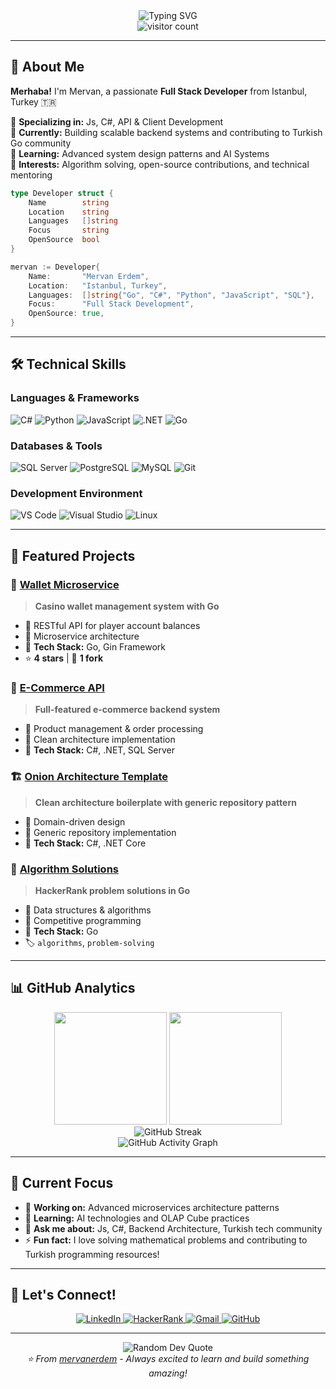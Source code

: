 <div align="center">
  <img src="https://readme-typing-svg.herokuapp.com?font=Fira+Code&size=30&duration=3000&pause=1000&color=00D9FF&center=true&vCenter=true&width=600&lines=Hi+there!+I'm+Mervan+Erdem+%F0%9F%91%8B;Full+Stack+Developer+%F0%9F%9A%80;Js+%7C+C%23+%7C+Web+Expert;Always+Learning+%F0%9F%93%9A" alt="Typing SVG" />
</div>

<div align="center">
  <img src="https://visitor-badge.laobi.icu/badge?page_id=mervanerdem.mervanerdem" alt="visitor count"/>
</div>

---

## 🚀 About Me

**Merhaba!** I'm Mervan, a passionate **Full Stack Developer** from Istanbul, Turkey 🇹🇷

🔹 **Specializing in:** Js, C#, API & Client Development  
🔹 **Currently:** Building scalable backend systems and contributing to Turkish Go community  
🔹 **Learning:** Advanced system design patterns and AI Systems   
🔹 **Interests:** Algorithm solving, open-source contributions, and technical mentoring  

```go
type Developer struct {
    Name        string
    Location    string
    Languages   []string  
    Focus       string
    OpenSource  bool
}

mervan := Developer{
    Name:       "Mervan Erdem",
    Location:   "Istanbul, Turkey",
    Languages:  []string{"Go", "C#", "Python", "JavaScript", "SQL"},
    Focus:      "Full Stack Development",
    OpenSource: true,
}
```

---

## 🛠️ Technical Skills

### **Languages & Frameworks**
<div align="left">
  <img src="https://img.shields.io/badge/C%23-239120?style=for-the-badge&logo=c-sharp&logoColor=white" alt="C#"/>
  <img src="https://img.shields.io/badge/Python-3776AB?style=for-the-badge&logo=python&logoColor=white" alt="Python"/>
  <img src="https://img.shields.io/badge/JavaScript-F7DF1E?style=for-the-badge&logo=javascript&logoColor=black" alt="JavaScript"/>
  <img src="https://img.shields.io/badge/.NET-5C2D91?style=for-the-badge&logo=.net&logoColor=white" alt=".NET"/>
  <img src="https://img.shields.io/badge/Go-00ADD8?style=for-the-badge&logo=go&logoColor=white" alt="Go"/>
</div>

### **Databases & Tools**
<div align="left">
  <img src="https://img.shields.io/badge/SQL%20Server-CC2927?style=for-the-badge&logo=microsoft%20sql%20server&logoColor=white" alt="SQL Server"/>
  <img src="https://img.shields.io/badge/PostgreSQL-316192?style=for-the-badge&logo=postgresql&logoColor=white" alt="PostgreSQL"/>
  <img src="https://img.shields.io/badge/MySQL-005C84?style=for-the-badge&logo=mysql&logoColor=white" alt="MySQL"/>
  <img src="https://img.shields.io/badge/Git-F05032?style=for-the-badge&logo=git&logoColor=white" alt="Git"/>
</div>

### **Development Environment**
<div align="left">
  <img src="https://img.shields.io/badge/Visual%20Studio%20Code-007ACC?style=for-the-badge&logo=visual%20studio%20code&logoColor=white" alt="VS Code"/>
  <img src="https://img.shields.io/badge/Visual%20Studio-5C2D91?style=for-the-badge&logo=visual%20studio&logoColor=white" alt="Visual Studio"/>
  <img src="https://img.shields.io/badge/Linux-FCC624?style=for-the-badge&logo=linux&logoColor=black" alt="Linux"/>
</div>

---

## 🌟 Featured Projects

### 🏦 [Wallet Microservice](https://github.com/mervanerdem/Wallet)
> **Casino wallet management system with Go**
- 🔹 RESTful API for player account balances
- 🔹 Microservice architecture
- 🔹 **Tech Stack:** Go, Gin Framework
- ⭐ **4 stars** | 🍴 **1 fork**

### 🛒 [E-Commerce API](https://github.com/mervanerdem/ECommerceAPI)
> **Full-featured e-commerce backend system**
- 🔹 Product management & order processing
- 🔹 Clean architecture implementation
- 🔹 **Tech Stack:** C#, .NET, SQL Server

### 🏗️ [Onion Architecture Template](https://github.com/mervanerdem/Onion-Architecture-and-Generic-Repository-Design-Pattern-Template)
> **Clean architecture boilerplate with generic repository pattern**
- 🔹 Domain-driven design
- 🔹 Generic repository implementation
- 🔹 **Tech Stack:** C#, .NET Core

### 🧮 [Algorithm Solutions](https://github.com/mervanerdem/HackerRank_Algorithms)
> **HackerRank problem solutions in Go**
- 🔹 Data structures & algorithms
- 🔹 Competitive programming
- 🔹 **Tech Stack:** Go
- 🏷️ `algorithms`, `problem-solving`

---

## 📊 GitHub Analytics

<div align="center">
  <img height="180em" src="https://github-readme-stats.vercel.app/api?username=mervanerdem&show_icons=true&theme=tokyonight&include_all_commits=true&count_private=true"/>
  <img height="180em" src="https://github-readme-stats.vercel.app/api/top-langs/?username=mervanerdem&layout=compact&langs_count=8&theme=tokyonight"/>
</div>

<div align="center">
  <img src="https://github-readme-streak-stats.herokuapp.com/?user=mervanerdem&theme=tokyonight" alt="GitHub Streak"/>
</div>

<div align="center">
  <img src="https://github-readme-activity-graph.vercel.app/graph?username=mervanerdem&theme=tokyo-night&bg_color=1a1b27&color=70a5fd&line=70a5fd&point=bf91f3&area=true&hide_border=true" alt="GitHub Activity Graph"/>
</div>

---

## 🎯 Current Focus

- 🔭 **Working on:** Advanced microservices architecture patterns
- 🌱 **Learning:** AI technologies and OLAP Cube practices  
- 💬 **Ask me about:** Js, C#, Backend Architecture, Turkish tech community
- ⚡ **Fun fact:** I love solving mathematical problems and contributing to Turkish programming resources!

---

## 🤝 Let's Connect!

<div align="center">
  <a href="https://tr.linkedin.com/in/mervanerdem">
    <img src="https://img.shields.io/badge/LinkedIn-0077B5?style=for-the-badge&logo=linkedin&logoColor=white" alt="LinkedIn"/>
  </a>
  <a href="https://www.hackerrank.com/mervanerdem">
    <img src="https://img.shields.io/badge/HackerRank-2EC866?style=for-the-badge&logo=hackerrank&logoColor=white" alt="HackerRank"/>
  </a>
  <a href="mailto:mrvnerdem@gmail.com">
    <img src="https://img.shields.io/badge/Gmail-D14836?style=for-the-badge&logo=gmail&logoColor=white" alt="Gmail"/>
  </a>
  <a href="https://github.com/mervanerdem">
    <img src="https://img.shields.io/badge/GitHub-100000?style=for-the-badge&logo=github&logoColor=white" alt="GitHub"/>
  </a>
</div>

---

<div align="center">
  <img src="https://quotes-github-readme.vercel.app/api?type=horizontal&theme=tokyonight" alt="Random Dev Quote"/>
</div>

<div align="center">
  <i>⭐ From <a href="https://github.com/mervanerdem">mervanerdem</a> - Always excited to learn and build something amazing!</i>
</div>
